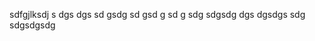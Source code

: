 sdfgjlksdj s
dgs dgs
sd gsdg
sd
 gsd
  g
  sd
  g 
  sdg
  sdgsdg
   dgs dgsdgs
    sdg
    sdgsdgsdg
